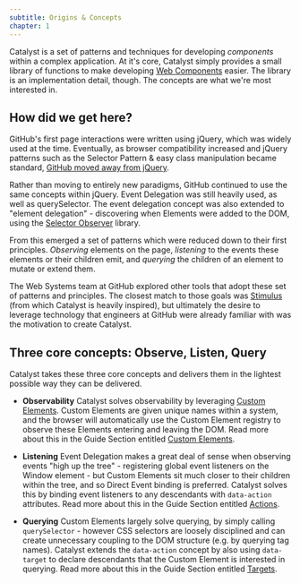 ```yaml
---
subtitle: Origins & Concepts
chapter: 1
---
```


Catalyst is a set of patterns and techniques for developing _components_ within a complex application. At it's core, Catalyst simply provides a small library of functions to make developing [Web Components](https://developer.mozilla.org/en-US/docs/Web/Web_Components) easier. The library is an implementation detail, though. The concepts are what we're most interested in.

## How did we get here?

GitHub's first page interactions were written using jQuery, which was widely used at the time. Eventually, as browser compatibility increased and jQuery patterns such as the Selector Pattern & easy class manipulation became standard, [GitHub moved away from jQuery](https://github.blog/2018-09-06-removing-jquery-from-github-frontend/).

Rather than moving to entirely new paradigms, GitHub continued to use the same concepts within jQuery. Event Delegation was still heavily used, as well as querySelector. The event delegation concept was also extended to "element delegation" - discovering when Elements were added to the DOM, using the [Selector Observer](https://github.com/josh/selector-observer) library.

From this emerged a set of patterns which were reduced down to their first principles. _Observing_ elements on the page, _listening_ to the events these elements or their children emit, and _querying_ the children of an element to mutate or extend them.

The Web Systems team at GitHub explored other tools that adopt these set of patterns and principles. The closest match to those goals was [Stimulus](https://stimulusjs.org/) (from which Catalyst is heavily inspired), but ultimately the desire to leverage technology that engineers at GitHub were already familiar with was the motivation to create Catalyst.

## Three core concepts: Observe, Listen, Query

Catalyst takes these three core concepts and delivers them in the lightest possible way they can be delivered.

 - **Observability** Catalyst solves observability by leveraging [Custom Elements](https://developer.mozilla.org/en-US/docs/Web/Web_Components/Using_custom_elements). Custom Elements are given unique names within a system, and the browser will automatically use the Custom Element registry to observe these Elements entering and leaving the DOM. Read more about this in the Guide Section entitled [Custom Elements](/guide/custom-elements).

 - **Listening** Event Delegation makes a great deal of sense when observing events "high up the tree" - registering global event listeners on the Window element - but Custom Elements sit much closer to their children within the tree, and so Direct Event binding is preferred. Catalyst solves this by binding event listeners to any descendants with `data-action` attributes. Read more about this in the Guide Section entitled [Actions](/guide/actions).

 - **Querying** Custom Elements largely solve querying, by simply calling `querySelector` - however CSS selectors are loosely disciplined and can create unnecessary coupling to the DOM structure (e.g. by querying tag names). Catalyst extends the `data-action` concept by also using `data-target` to declare descendants that the Custom Element is interested in querying. Read more about this in the Guide Section entitled [Targets](/guide/targets).
